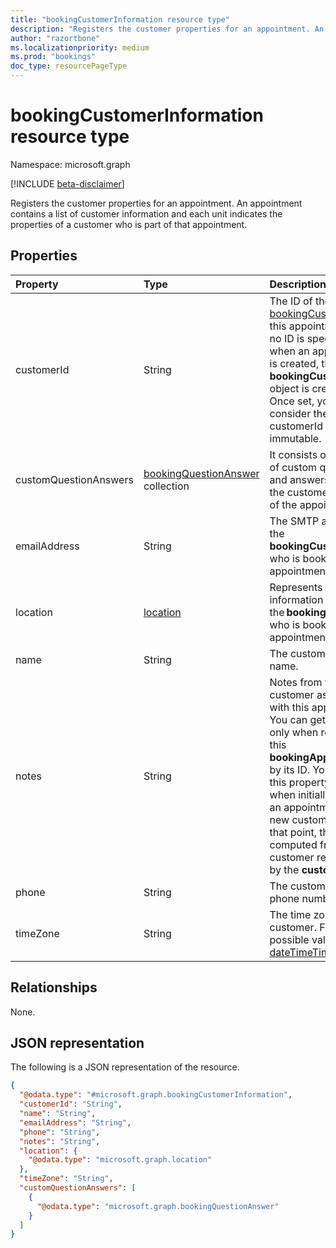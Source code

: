 ```yaml
---
title: "bookingCustomerInformation resource type"
description: "Registers the customer properties for an appointment. An appointment contains a list of customer information and each unit indicates the properties of a customer who is part of that appointment."
author: "razortbone"
ms.localizationpriority: medium
ms.prod: "bookings"
doc_type: resourcePageType
---
```


# bookingCustomerInformation resource type

Namespace: microsoft.graph

[!INCLUDE [beta-disclaimer](../../includes/beta-disclaimer.md)]

Registers the customer properties for an appointment. An appointment contains a list of customer information and each unit indicates the properties of a customer who is part of that appointment.


## Properties
|Property|Type|Description|
|:---|:---|:---|
|customerId|String|The ID of the [bookingCustomer](../resources/bookingcustomer.md) for this appointment. If no ID is specified when an appointment is created, then a new **bookingCustomer** object is created. Once set, you should consider the customerId immutable. |
|customQuestionAnswers|[bookingQuestionAnswer](../resources/bookingquestionanswer.md) collection|It consists of the list of custom questions and answers given by the customer as part of the appointment. |
|emailAddress|String| The SMTP address of the **bookingCustomer** who is booking the appointment. |
|location|[location](../resources/location.md)| Represents location information for the **bookingCustomer** who is booking the appointment. |
|name|String|The customer's name. |
|notes|String|Notes from the customer associated with this appointment. You can get the value only when reading this **bookingAppointment** by its ID. You can set this property only when initially creating an appointment with a new customer. After that point, the value is computed from the customer represented by the **customerId**. |
|phone|String|The customer's phone number. |
|timeZone|String|The time zone of the customer. For a list of possible values, see [dateTimeTimeZone](../resources/datetimetimezone.md).|

## Relationships
None.

## JSON representation
The following is a JSON representation of the resource.
<!-- {
  "blockType": "resource",
  "@odata.type": "microsoft.graph.bookingCustomerInformation"
}
-->
``` json
{
  "@odata.type": "#microsoft.graph.bookingCustomerInformation",
  "customerId": "String",
  "name": "String",
  "emailAddress": "String",
  "phone": "String",
  "notes": "String",
  "location": {
    "@odata.type": "microsoft.graph.location"
  },
  "timeZone": "String",
  "customQuestionAnswers": [
    {
      "@odata.type": "microsoft.graph.bookingQuestionAnswer"
    }
  ]
}
```

